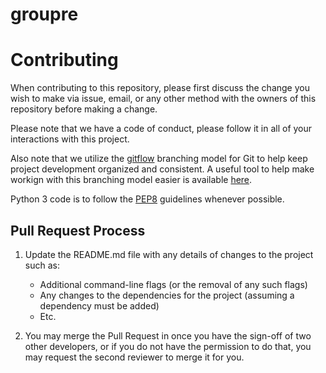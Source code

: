 # groupre

# Contributing

When contributing to this repository, please first discuss the change you wish to make via issue, email, or any other method with the owners of this repository before making a change.

Please note that we have a code of conduct, please follow it in all of your interactions with this project.

Also note that we utilize the [gitflow][gitflow] branching model for Git to help keep project development organized and consistent. A useful tool to help make workign with this branching model easier is available [here][gitflow-avh].

Python 3 code is to follow the [PEP8][PEP8] guidelines whenever possible.

## Pull Request Process

1. Update the README.md file with any details of changes to the project such as:

	* Additional command-line flags (or the removal of any such flags)
	* Any changes to the dependencies for the project (assuming a dependency must be added)
	* Etc.

2. You may merge the Pull Request in once you have the sign-off of two other developers, or if you do not have the permission to do that, you may request the second reviewer to merge it for you.

<!-- Begin References -->
[gitflow]: https://datasift.github.io/gitflow/IntroducingGitFlow.html
[gitflow-avh]: https://github.com/petervanderdoes/gitflow-avh
[PEP8]: https://www.python.org/dev/peps/pep-0008/
<!-- End References -->